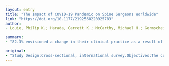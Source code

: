 ```yaml
---
layout: entry
title: "The Impact of COVID-19 Pandemic on Spine Surgeons Worldwide"
link: "https://doi.org/10.1177/2192568220925783"
author:
- Louie, Philip K.; Harada, Garrett K.; McCarthy, Michael H.; Germscheid, Niccole; Cheung, Jason P. Y.; Neva, Marko H.; El-Sharkawi, Mohammad; Valacco, Marcelo; Sciubba, Daniel M.; Chutken, Norman B.; An, Howard S.; Samartzis, Dino

summary:
- "82.3% envisioned a change in their clinical practice as a result of COVID-19. More than 33% of clinical practice was via telemedicine. Research output and teaching/training impact was similar globally. 96.9% expressed a need for formal, international guidelines. The study raises awareness of the needs and challenges of surgeons that will serve as the foundation to establish interventions and guidelines to face future public health crises. 36.8% reported co-morbidities, but 7."

original:
- "Study Design:Cross-sectional, international survey.Objectives:The current study addressed the multi-dimensional impact of COVID-19 upon healthcare professionals, particularly spine surgeons, worldwide. Secondly, it aimed to identify geographical variations and similarities.Methods:A multi-dimensional survey was distributed to surgeons worldwide. Questions were categorized into domains: demographics, COVID-19 observations, preparedness, personal impact, patient care, and future perceptions.Results:902 spine surgeons representing 7 global regions completed the survey. 36.8% reported co-morbidities. Of those that underwent viral testing, 15.8% tested positive for COVID-19, and testing likelihood was region-dependent; however, 7.2% would not disclose their infection to their patients. Family health concerns were greatest stressor globally (76.0%), with anxiety levels moderately high. Loss of income, clinical practice and current surgical management were region-dependent, whereby 50.4% indicated personal-protective-equipment were not adequate. 82.3% envisioned a change in their clinical practice as a result of COVID-19. More than 33% of clinical practice was via telemedicine. Research output and teaching/training impact was similar globally. 96.9% were interested in online medical education. 94.7% expressed a need for formal, international guidelines to manage COVID-19 patients.Conclusions:In this first, international study to assess the impact of COVID-19 on surgeons worldwide, we identified overall/regional variations and infection rate. The study raises awareness of the needs and challenges of surgeons that will serve as the foundation to establish interventions and guidelines to face future public health crises."
---
```


